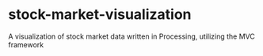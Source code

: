 # stock-market-visualization
A visualization of stock market data written in Processing, utilizing the MVC framework
